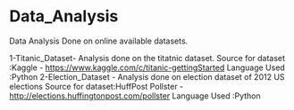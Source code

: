 # Data_Analysis
Data Analysis Done on online available datasets.

1-Titanic_Dataset- Analysis done on the titatnic dataset.
Source for dataset :Kaggle - https://www.kaggle.com/c/titanic-gettingStarted
Language Used :Python
2-Election_Dataset - Analysis done on election dataset of 2012 US elections
Source for dataset:HuffPost Pollster - http://elections.huffingtonpost.com/pollster
Language Used :Python
